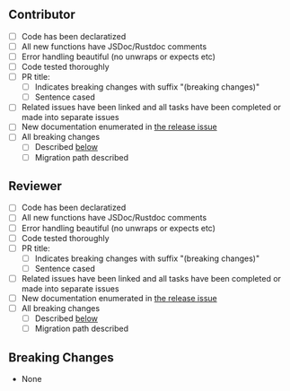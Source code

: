 ## Contributor

- [ ] Code has been declaratized
- [ ] All new functions have JSDoc/Rustdoc comments
- [ ] Error handling beautiful (no unwraps or expects etc)
- [ ] Code tested thoroughly
- [ ] PR title:
    - [ ] Indicates breaking changes with suffix "(breaking changes)"
    - [ ] Sentence cased
- [ ] Related issues have been linked and all tasks have been completed or made into separate issues
- [ ] New documentation enumerated in [the release issue](https://github.com/demergent-labs/azle/issues/2053)
- [ ] All breaking changes
    - [ ] Described [below](#breaking-changes)
    - [ ] Migration path described

## Reviewer

- [ ] Code has been declaratized
- [ ] All new functions have JSDoc/Rustdoc comments
- [ ] Error handling beautiful (no unwraps or expects etc)
- [ ] Code tested thoroughly
- [ ] PR title:
    - [ ] Indicates breaking changes with suffix "(breaking changes)"
    - [ ] Sentence cased
- [ ] Related issues have been linked and all tasks have been completed or made into separate issues
- [ ] New documentation enumerated in [the release issue](https://github.com/demergent-labs/azle/issues/2053)
- [ ] All breaking changes
    - [ ] Described [below](#breaking-changes)
    - [ ] Migration path described

## Breaking Changes

- None
